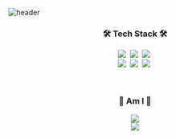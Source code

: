 ![header](https://capsule-render.vercel.app/api?type=waving&color=timeGradient&&height=400&fontAlign=50&section=header&text=SeungJae&fontSize=80&animation=fadeIn)

<!--
**sjj995/sjj995** is a ✨ _special_ ✨ repository because its `README.md` (this file) appears on your GitHub profile.

Here are some ideas to get you started:


- 🌱 I’m currently learning ... Data Engineering
- 👯 I’m looking to collaborate on ... Data Analysis Contest
- 🤔 I’m looking for help with ... Machine Learning
- 💬 Ask me about ...
- 📫 How to reach me: ...
- 😄 Pronouns: ...
- ⚡ Fun fact: ...
-->
<h3 align="center">🛠 Tech Stack 🛠</h3>
<p align="center">
    <img src="https://img.shields.io/badge/Python-3766AB?style=flat-square&logo=Python&logoColor=white" />&nbsp
    <img src="https://img.shields.io/badge/R-276DC3?style=flat-square&logo=R&logoColor=white" />&nbsp
    <img src="https://img.shields.io/badge/C++-00599C?style=flat-square&logo=C%2B%2B&logoColor=white" />&nbsp
    <br />
    <img src="https://img.shields.io/badge/MariaDB-003545?style=flat-square&logo=MariaDB&logoColor=white" />&nbsp
    <img src="https://img.shields.io/badge/Oracle-F80000?style=flat-square&logo=Oracle&logoColor=white" />&nbsp
    <img src="https://img.shields.io/badge/MySQL-4479A1?style=flat-square&logo=MySQL&logoColor=white" />&nbsp
</p>

<br/>


<h3 align="center">🤩 Am I 🤩️️</h3>
<p align="center">
    <a href="https://www.instagram.com/sj__j995/"><img src=img src="https://img.shields.io/badge/Instagram-E4405F?style=flat-square&logo=Instagram&logoColor=white&link=https://www.instagram.com/sj__j995/"/></a>
    <br/>
    <a href="https://www.notion.so/ORACLE-DB-31fc15d0359f4b1597373a79d4ec7923"><img src="https://img.shields.io/badge/Notion-000000?style=flat-square&logo=Notion&logoColor=white&link=https://www.notion.so/ORACLE-DB-31fc15d0359f4b1597373a79d4ec7923"/></a>
</p>

<!-- 참고한 내용 : https://velog.io/@woo0_hooo/Github-github-profile-%EA%B0%84%EC%A7%80%EB%82%98%EA%B2%8C-%EA%BE%B8%EB%AF%B8%EA%B8%B0 /> -->
